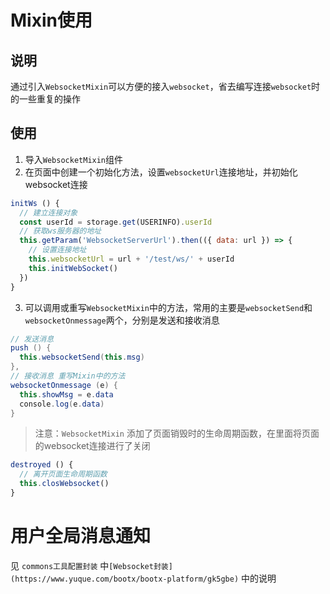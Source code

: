 # Mixin使用
## 说明
通过引入`WebsocketMixin`可以方便的接入`websocket`，省去编写连接`websocket`时的一些重复的操作
## 使用

1. 导入`WebsocketMixin`组件
2. 在页面中创建一个初始化方法，设置`websocketUrl`连接地址，并初始化websocket连接
```javascript
initWs () {
  // 建立连接对象
  const userId = storage.get(USERINFO).userId
  // 获取ws服务器的地址
  this.getParam('WebsocketServerUrl').then(({ data: url }) => {
    // 设置连接地址
    this.websocketUrl = url + '/test/ws/' + userId
    this.initWebSocket()
  })
}
```

3. 可以调用或重写`WebsocketMixin`中的方法，常用的主要是`websocketSend`和`websocketOnmessage`两个，分别是发送和接收消息
```java
// 发送消息
push () {
  this.websocketSend(this.msg)
},
// 接收消息 重写Mixin中的方法
websocketOnmessage (e) {
  this.showMsg = e.data
  console.log(e.data)
}
```

> 注意：`WebsocketMixin` 添加了页面销毁时的生命周期函数，在里面将页面的websocket连接进行了关闭

```javascript
destroyed () {
  // 离开页面生命周期函数
  this.closWebsocket()
}
```
# 用户全局消息通知
见 `commons工具配置封装` 中`[Websocket封装](https://www.yuque.com/bootx/bootx-platform/gk5gbe)` 中的说明
